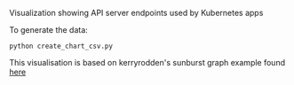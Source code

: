 Visualization showing API server endpoints used by Kubernetes apps

To generate the data:

```python create_chart_csv.py```


This visualisation is based on kerryrodden's sunburst graph example found [here](https://gist.github.com/kerryrodden/766f8f6d31f645c39f488a0befa1e3c8)
